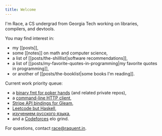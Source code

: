 ```yaml
---
title: Welcome
---
```


I'm Race, a CS undergrad from Georgia Tech working on libraries, compilers, and devtools.

You may find interest in:
  - my [[posts]],
  - some [[notes]] on math and computer science,
  - a list of [[posts/the-shilllist|software recommendations]],
  - a list of [[posts/my-favorite-quotes-in-programming|my favorite quotes in programming]],
  - or another of [[posts/the-booklist|some books I'm reading]].

Current work priority queue:
  - a [binary fmt for poker hands](https://github.com/gensengcom/heir) (and related private repos),
  - a [command-line HTTP client](https://github.com/raquentin/raquest),
  - [Stripe API bindings for Gleam](https://github.com/raquentin/gripe),
  - [Leetcode but Haskell](https://github.com/raquentin/haskode),
  - [изучением русского языка](https://www.linkedin.com/feed/update/urn:li:activity:7155095488885624832/),
  - and a [Codeforces](https://codeforces.com/profile/raquentin) elo grind.

For questions, contact race@raquent.in.
